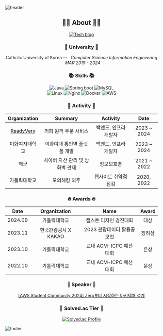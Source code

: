 ![header](https://capsule-render.vercel.app/api?type=slice&color=30A9DE&height=60&section=header)
<div align=center>

 ## 👨‍💻 About 👨‍💻
 
[![Tech blog](http://img.shields.io/badge/-Tech%20blog-black?style=flat&logo=github)](https://marinesnow34.github.io)

### 🏫 University 🏫
<p align="center">
Catholic University of Korea —  &nbsp; <em>Computer Science Information Engineering &nbsp;   MAR  2019 - 2024 </em>
</p>   



### 📚 Skills 📚
<p>
  
  ![Java](https://img.shields.io/badge/java-%23ED8B00.svg?style=flat&logo=openjdk&logoColor=white)
  ![Spring boot](https://img.shields.io/badge/Springboot-%236DB33F.svg?style=flat&logo=spring&logoColor=white)
  ![MySQL](https://img.shields.io/badge/mysql-%2300f.svg?style=flat&logo=mysql&logoColor=white)
  <br/>
  ![Linux](https://img.shields.io/badge/Linux-FCC624?style=flat&logo=linux&logoColor=black)
  ![Nginx](https://img.shields.io/badge/nginx-%23009639.svg?style=flat&logo=nginx&logoColor=white)
  ![Docker](https://img.shields.io/badge/docker-%230db7ed.svg?style=flat&logo=docker&logoColor=white)
  ![AWS](https://img.shields.io/badge/AWS-%23232F3E.svg?style=flat&logo=amazon-aws&logoColor=white)
  <!--![Cloudflare](https://img.shields.io/badge/Cloudflare-F38020?style=flat&logo=Cloudflare&logoColor=white)
  ![GitHub Actions](https://img.shields.io/badge/github%20actions-%232671E5.svg?style=flat&logo=githubactions&logoColor=white) -->
</p>



### 🧩 Activity 🧩

|Organization|Summary|Activity|Date|
|:---:|:---:|:---:|:---:|
|[ReadyVery](https://readyvery.com/)|커피 원격 주문 서비스|백엔드, 인프라 개발자|2023 ~ 2024|
|이화여자대학교|이화여대 통번역 플랫폼 개발|백엔드, 인프라 개발자|2023 ~ 2024|
|해군|사이버 자산 관리 및 방화벽 관제|정보보호병|2021 ~ 2022|
|가톨릭대학교|모의해킹 외주|웹사이트 취약점 점검|2020, 2022|

### 🔥 Awards 🔥

|Date|Organization|Name|Award|
|:---:|:---:|:---:|:---:|
|2024.09|가톨릭대학교|캡스톤 디자인 경진대회|대상|
|2023.11|한국관광공사 X KAKAO|2023 관광데이터 활용공모전|장려상|
|2023.10|가톨릭대학교|교내 ACM-ICPC 예선 대회|은상|
|2022.10|가톨릭대학교|교내 ACM-ICPC 예선 대회|은상|


### 🎤 Speaker 🎤

[[AWS Student Community 2024] Zero부터 시작하는 아키텍처 설계](https://img.notionusercontent.com/s3/prod-files-secure%2F124c96e0-e844-4d44-aa13-cbd48aa71d73%2Fa4c34a8b-a024-401c-9a22-5fd17cbcaed6%2Fimage.png/size/w=1420?exp=1746197911&sig=fNnul1OqUn37LQWbHB600QMQZ_EkIgiZZ5gitt4pvvQ&id=1819bb97-9fec-809c-9571-d52b8b330ca6&table=block)

### 🏅 Solved.ac Tier 🏅
[![Solved.ac Profile](http://mazassumnida.wtf/api/v2/generate_badge?boj=marinesnow34)](https://solved.ac/profile/marinesnow34)

</div>

![footer](https://capsule-render.vercel.app/api?type=slice&color=EFDC05&height=40&section=footer)

